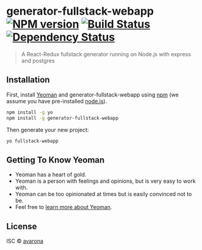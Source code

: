 # generator-fullstack-webapp [![NPM version][npm-image]][npm-url] [![Build Status][travis-image]][travis-url] [![Dependency Status][daviddm-image]][daviddm-url]
> A React-Redux fullstack generator running on Node.js with express and postgres

## Installation

First, install [Yeoman](http://yeoman.io) and generator-fullstack-webapp using [npm](https://www.npmjs.com/) (we assume you have pre-installed [node.js](https://nodejs.org/)).

```bash
npm install -g yo
npm install -g generator-fullstack-webapp
```

Then generate your new project:

```bash
yo fullstack-webapp
```

## Getting To Know Yeoman

 * Yeoman has a heart of gold.
 * Yeoman is a person with feelings and opinions, but is very easy to work with.
 * Yeoman can be too opinionated at times but is easily convinced not to be.
 * Feel free to [learn more about Yeoman](http://yeoman.io/).

## License

ISC © [avarona](https://varona.herokuapp.com)


[npm-image]: https://badge.fury.io/js/generator-fullstack-webapp.svg
[npm-url]: https://npmjs.org/package/generator-fullstack-webapp
[travis-image]: https://travis-ci.org/avarona/generator-fullstack-webapp.svg?branch=master
[travis-url]: https://travis-ci.org/avarona/generator-fullstack-webapp
[daviddm-image]: https://david-dm.org/avarona/generator-fullstack-webapp.svg?theme=shields.io
[daviddm-url]: https://david-dm.org/avarona/generator-fullstack-webapp
